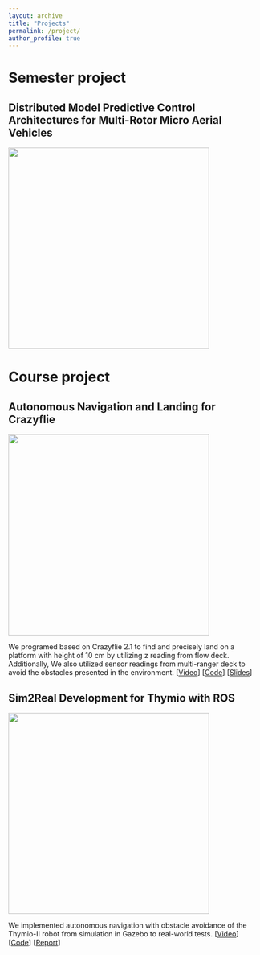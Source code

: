 ```yaml
---
layout: archive
title: "Projects"
permalink: /project/
author_profile: true
---
```


<!-- {% if author.googlescholar %}
  You can also find my articles on <u><a href="{{author.googlescholar}}">my Google Scholar profile</a>.</u>
{% endif %}

{% include base_path %}

{% for post in site.publications reversed %}
  {% include archive-single.html %}
{% endfor %} -->

# Semester project
## Distributed Model Predictive Control Architectures for Multi-Rotor Micro Aerial Vehicles
<p float='left'>
	<img src="https://jianhao-zheng.github.io/images/SP1.png" width="400"/> 
</p>

# Course project
## Autonomous Navigation and Landing for Crazyflie
<p float='left'>
	<img src="https://jianhao-zheng.github.io/images/crazy_flie.png" width="400"/> 
</p>

We programed based on Crazyflie 2.1 to find and precisely land on a platform with height of 10 cm by utilizing z reading from flow deck. Additionally, We also utilized sensor readings from multi-ranger deck to avoid the obstacles presented in the environment.
[[Video](https://youtu.be/RP4-SlhOIUk)] [[Code](https://github.com/Jianhao-zheng/Crazyflie-Auto-navigation-and-landing)] [[Slides](https://drive.google.com/file/d/1vY_UMflVXOcUSOASHkGHsSTXCBmwrVhK/preview)]

## Sim2Real Development for Thymio with ROS
<p float='left'>
	<img src="https://jianhao-zheng.github.io/images/ROS.png" width="400"/> 
</p>

We implemented autonomous navigation with obstacle avoidance of the Thymio-II robot from simulation in Gazebo to real-world tests.
[[Video](https://go.epfl.ch/ros_basics_final_2021)] [[Code](https://github.com/Jianhao-zheng/ROS-Practical-EPFL)] [[Report](https://github.com/Jianhao-zheng/ROS-Practical-EPFL/blob/master/ROS_Basics_Report_21Spring.pdf)]